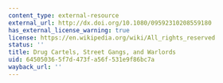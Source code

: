 ```yaml
---
content_type: external-resource
external_url: http://dx.doi.org/10.1080/09592310208559180
has_external_license_warning: true
license: https://en.wikipedia.org/wiki/All_rights_reserved
status: ''
title: Drug Cartels, Street Gangs, and Warlords
uid: 64505036-5f7d-473f-a56f-531e9f86bc7a
wayback_url: ''
---
```

